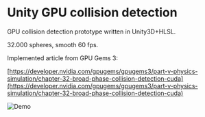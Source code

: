 # Unity GPU collision detection
GPU collision detection prototype written in Unity3D+HLSL.

32.000 spheres, smooth 60 fps.

Implemented article from GPU Gems 3:

[https://developer.nvidia.com/gpugems/gpugems3/part-v-physics-simulation/chapter-32-broad-phase-collision-detection-cuda](https://developer.nvidia.com/gpugems/gpugems3/part-v-physics-simulation/chapter-32-broad-phase-collision-detection-cuda)

![Demo](https://github.com/drzhn/UnityGpuCollisionDetection/blob/master/ice_video_20230330-175441%20-%20Trim.gif?raw=true)
